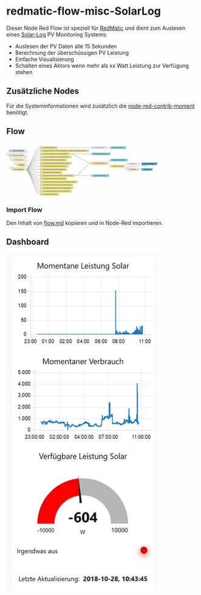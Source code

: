 # redmatic-flow-misc-SolarLog

Dieser Node Red Flow ist speziell für [RedMatic](https://github.com/hobbyquaker/RedMatic) und dient zum Auslesen eines [Solar-Log](https://www.solar-log.com/de/) PV Monitoring Systems:

 - Auslesen der PV Daten alle 15 Sekunden
 - Berechnung der überschüssigen PV Leistung
 - Einfache Visualisierung
 - Schalten eines Aktors wenn mehr als xx Watt Leistung zur Verfügung stehen

## Zusätzliche Nodes
Für die Systeminformationen wird zusätzlich die [node-red-contrib-moment](https://www.npmjs.com/package/node-red-contrib-moment) benötigt.

## Flow

<img src="https://raw.githubusercontent.com/Sineos/redmatic-flow-misc/master/SolarLog/src_readme/flow.png" width="400"/>

### Import Flow
Den Inhalt von [flow.md](https://raw.githubusercontent.com/Sineos/redmatic-flow-misc/master/SolarLog/flow.md) kopieren und in Node-Red importieren.

## Dashboard

<img src="https://raw.githubusercontent.com/Sineos/redmatic-flow-misc/master/SolarLog/src_readme/dash.png" width="400"/>

